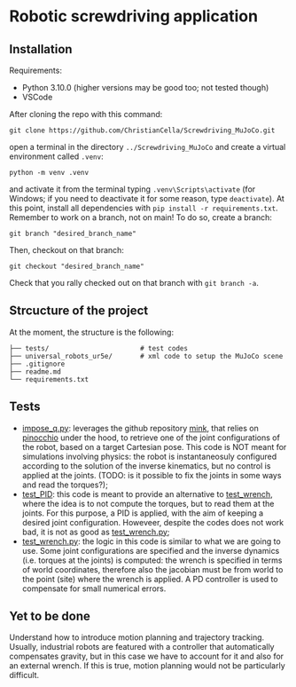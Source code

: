 # Robotic screwdriving application

## Installation
Requirements:
- Python 3.10.0 (higher versions may be good too; not tested though)
- VSCode

After cloning the repo with this command:

```
git clone https://github.com/ChristianCella/Screwdriving_MuJoCo.git
```

open a terminal in the directory ```../Screwdriving_MuJoCo``` and create a virtual environment called ```.venv```:

```
python -m venv .venv
```
and activate it from the terminal typing ```.venv\Scripts\activate``` (for Windows; if you need to deactivate it for some reason, type ```deactivate```). At this point, install all dependencies with ```pip install -r requirements.txt```. Remember to work on a branch, not on main! To do so, create a branch:

```
git branch "desired_branch_name"
```

Then, checkout on that branch:

```
git checkout "desired_branch_name"
```

Check that you rally checked out on that branch with ```git branch -a```.

## Strcucture of the project
At the moment, the structure is the following:

```
├── tests/                       # test codes
├── universal_robots_ur5e/       # xml code to setup the MuJoCo scene
├── .gitignore                             
├── readme.md
└── requirements.txt   
```

## Tests
- [impose_q.py](https://github.com/ChristianCella/Screwdriving_MuJoCo/blob/main/tests/impose_q.py): leverages the github repository [mink](https://github.com/kevinzakka/mink/tree/main), that relies on [pinocchio](https://github.com/stack-of-tasks/pinocchio) under the hood, to retrieve one of the joint configurations of the robot, based on a target Cartesian pose. This code is NOT meant for simulations involving physics: the robot is instantaneosuly configured according to the solution of the inverse kinematics, but no control is applied at the joints. (TODO: is it possible to fix the joints in some ways and read the torques?);
- [test_PID](https://github.com/ChristianCella/Screwdriving_MuJoCo/blob/main/test_PID.py): this code is meant to provide an alternative to [test_wrench](https://github.com/ChristianCella/Screwdriving_MuJoCo/blob/main/tests/test_wrench.py), where the idea is to not compute the torques, but to read them at the joints. For this purpose, a PID is applied, with the aim of keeping a desired joint configuration. Howeveer, despite the codes does not work bad, it is not as good as [test_wrench.py](https://github.com/ChristianCella/Screwdriving_MuJoCo/blob/main/tests/test_wrench.py);
- [test_wrench.py](https://github.com/ChristianCella/Screwdriving_MuJoCo/blob/main/tests/test_wrench.py): the logic in this code is similar to what we are going to use. Some joint configurations are specified and the inverse dynamics (i.e. torques at the joints) is computed: the wrench is specified in terms of world coordinates, therefore also the jacobian must be from world to the point (site) where the wrench is applied. A PD controller is used to compensate for small numerical errors. 

## Yet to be done

Understand how to introduce motion planning and trajectory tracking. Usually, industrial robots are featured with a controller that automatically compensates gravity, but in this case we have to account for it and also for an external wrench. If this is true, motion planning would not be particularly difficult.